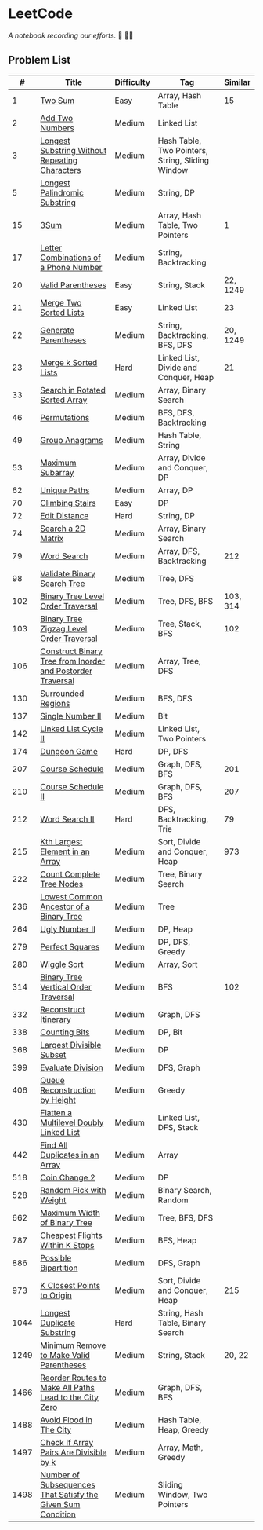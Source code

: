 # LeetCode

_A notebook recording our efforts._ :runner: :running_woman:

## Problem List

|  #  |   Title  | Difficulty | Tag | Similar
|-----|----------|------------|-----|--------
|1|[Two Sum](https://github.com/garyzccisme/leetcode/tree/master/solutions/0001.Two_Sum) | Easy | Array, Hash Table | 15 |
|2|[Add Two Numbers](https://github.com/garyzccisme/leetcode/tree/master/solutions/0002.Add_Two_Numbers) | Medium | Linked List |
|3|[Longest Substring Without Repeating Characters](https://github.com/garyzccisme/leetcode/tree/master/solutions/0003.Longest_Substring_Without_Repeating_Characters) | Medium | Hash Table, Two Pointers, String, Sliding Window
|5|[Longest Palindromic Substring](https://github.com/garyzccisme/leetcode/tree/master/solutions/0005.Longest_Palindromic_Substring) | Medium| String, DP | 
|15|[3Sum](https://github.com/garyzccisme/leetcode/tree/master/solutions/0015.3Sum) | Medium | Array, Hash Table, Two Pointers | 1 |
|17|[Letter Combinations of a Phone Number](https://github.com/garyzccisme/leetcode/tree/master/solutions/0017.Letter_Combinations_of_a_Phone_Number)| Medium | String, Backtracking |
|20|[Valid Parentheses](https://github.com/garyzccisme/leetcode/tree/master/solutions/0020.Valid_Parentheses) | Easy | String, Stack | 22, 1249
|21|[Merge Two Sorted Lists](https://github.com/garyzccisme/leetcode/tree/master/solutions/0021.Merge_Two_Sorted_Lists) | Easy | Linked List | 23
|22|[Generate Parentheses](https://github.com/garyzccisme/leetcode/tree/master/solutions/0022.Generate_Parentheses) | Medium | String, Backtracking, BFS, DFS | 20, 1249 |
|23|[Merge k Sorted Lists](https://leetcode.com/problems/merge-k-sorted-lists/) | Hard | Linked List, Divide and Conquer, Heap | 21
|33|[Search in Rotated Sorted Array](https://github.com/garyzccisme/leetcode/tree/master/solutions/0033.Search_in_Rotated_Sorted_Array) | Medium | Array, Binary Search
|46|[Permutations](https://github.com/garyzccisme/leetcode/tree/master/solutions/0046.Permutations) | Medium | BFS, DFS, Backtracking |
|49|[Group Anagrams](https://github.com/garyzccisme/leetcode/tree/master/solutions/0049.Group_Anagrams)| Medium | Hash Table, String |
|53|[Maximum Subarray](https://github.com/garyzccisme/leetcode/tree/master/solutions/0053.Maximum_Subarray) | Medium | Array, Divide and Conquer, DP
|62|[Unique Paths](https://github.com/garyzccisme/leetcode/tree/master/solutions/0062.Unique_Paths) | Medium | Array, DP
|70|[Climbing Stairs](https://github.com/garyzccisme/leetcode/tree/master/solutions/0070.Climbing_Stairs) | Easy | DP
|72|[Edit Distance](https://github.com/garyzccisme/leetcode/tree/master/solutions/0072.Edit_Distance) | Hard | String, DP |
|74|[Search a 2D Matrix](https://github.com/garyzccisme/leetcode/tree/master/solutions/0074.Search_a_2D_Matrix) | Medium | Array, Binary Search
|79|[Word Search](https://github.com/garyzccisme/leetcode/tree/master/solutions/0079.Word_Search) | Medium | Array, DFS, Backtracking | 212 |
|98|[Validate Binary Search Tree](https://github.com/garyzccisme/leetcode/tree/master/solutions/0098.Validate_Binary_Search_Tree) | Medium | Tree, DFS
|102|[Binary Tree Level Order Traversal](https://github.com/garyzccisme/leetcode/tree/master/solutions/0102.Binary_Tree_Level_Order_Traversal) | Medium | Tree, DFS, BFS | 103, 314
|103|[Binary Tree Zigzag Level Order Traversal](https://github.com/garyzccisme/leetcode/tree/master/solutions/0103.Binary_Tree_Zigzag_Level_Order_Traversal) | Medium | Tree, Stack, BFS |  102
|106|[Construct Binary Tree from Inorder and Postorder Traversal](https://github.com/garyzccisme/leetcode/tree/master/solutions/0106.Construct_Binary_Tree_from_Inorder_and_Postorder_Traversal) | Medium | Array, Tree, DFS | 
|130|[Surrounded Regions](https://github.com/garyzccisme/leetcode/tree/master/solutions/0130.Surrounded_Regions) | Medium | BFS, DFS | 
|137|[Single Number II](https://github.com/garyzccisme/leetcode/tree/master/solutions/0137.Single_Number_II) | Medium | Bit
|142|[Linked List Cycle II](https://github.com/garyzccisme/leetcode/tree/master/solutions/0142.Linked_List_Cycle_II) | Medium | Linked List, Two Pointers |
|174|[Dungeon Game](https://github.com/garyzccisme/leetcode/tree/master/solutions/0174.Dungeon_Game) | Hard | DP, DFS |
|207|[Course Schedule](https://github.com/garyzccisme/leetcode/tree/master/solutions/0207.Course_Schedule)| Medium | Graph, DFS, BFS | 201
|210|[Course Schedule II](https://github.com/garyzccisme/leetcode/tree/master/solutions/0210.Course_Schedule_II) | Medium | Graph, DFS, BFS | 207
|212|[Word Search II](https://github.com/garyzccisme/leetcode/tree/master/solutions/0212.Word_Search_II) | Hard | DFS, Backtracking, Trie | 79 |
|215|[Kth Largest Element in an Array](https://github.com/garyzccisme/leetcode/tree/master/solutions/0215.Kth_Largest_Element_in_an_Array) | Medium | Sort, Divide and Conquer, Heap | 973 |
|222|[Count Complete Tree Nodes](https://github.com/garyzccisme/leetcode/tree/master/solutions/0222.Count_Complete_Tree_Nodes) | Medium | Tree, Binary Search
|236|[Lowest Common Ancestor of a Binary Tree](https://github.com/garyzccisme/leetcode/tree/master/solutions/0236.Lowest_Common_Ancestor_of_a_Binary_Tree) | Medium | Tree
|264|[Ugly Number II](https://leetcode.com/problems/ugly-number-ii/) | Medium | DP, Heap | 
|279|[Perfect Squares](https://github.com/garyzccisme/leetcode/tree/master/solutions/0279.Perfect_Squares) | Medium | DP, DFS, Greedy
|280|[Wiggle Sort](https://github.com/garyzccisme/leetcode/tree/master/solutions/0280.Wiggle_Sort) | Medium | Array, Sort | 
|314|[Binary Tree Vertical Order Traversal](https://github.com/garyzccisme/leetcode/tree/master/solutions/0314.Binary_Tree_Vertical_Order_Traversal) | Medium | BFS | 102
|332|[Reconstruct Itinerary](https://github.com/garyzccisme/leetcode/tree/master/solutions/0332.Reconstruct_Itinerary) | Medium | Graph, DFS
|338|[Counting Bits](https://github.com/garyzccisme/leetcode/tree/master/solutions/0338.Couting_Bits)| Medium | DP, Bit |
|368|[Largest Divisible Subset](https://github.com/garyzccisme/leetcode/tree/master/solutions/0368.Largest_Divisible_Subset) | Medium | DP 
|399|[Evaluate Division](https://github.com/garyzccisme/leetcode/tree/master/solutions/0399.Evaluate_Division) | Medium | DFS, Graph 
|406|[Queue Reconstruction by Height](https://github.com/garyzccisme/leetcode/tree/master/solutions/0406.Queue_Reconstruction_by_Height) | Medium | Greedy
|430|[Flatten a Multilevel Doubly Linked List](https://github.com/garyzccisme/leetcode/tree/master/solutions/0430.Flatten_a_Multilevel_Doubly_Linked_List) | Medium | Linked List, DFS, Stack
|442|[Find All Duplicates in an Array](https://github.com/garyzccisme/leetcode/tree/master/solutions/0442.Find_All_Duplicates_in_an_Array) | Medium | Array | 
|518|[Coin Change 2](https://github.com/garyzccisme/leetcode/tree/master/solutions/0518.Coin_Change_2) | Medium | DP | 
|528|[Random Pick with Weight](https://github.com/garyzccisme/leetcode/tree/master/solutions/0528.Random_Pick_with_Weight) | Medium | Binary Search, Random
|662|[Maximum Width of Binary Tree](https://github.com/garyzccisme/leetcode/tree/master/solutions/0662.Maximum_Width_of_Binary_Tree) | Medium | Tree, BFS, DFS |
|787|[Cheapest Flights Within K Stops](https://github.com/garyzccisme/leetcode/tree/master/solutions/0787.Cheapest_Flights_Within_K_Stops) | Medium | BFS, Heap
|886|[Possible Bipartition](https://github.com/garyzccisme/leetcode/tree/master/solutions/0886.Possible_Bipartition)| Medium | DFS, Graph |
|973|[K Closest Points to Origin](https://github.com/garyzccisme/leetcode/tree/master/solutions/0973.K_Closest_Points_to_Origin) | Medium | Sort, Divide and Conquer, Heap | 215 |
|1044|[Longest Duplicate Substring](https://github.com/garyzccisme/leetcode/tree/master/solutions/1044.Longest_Duplicate_Substring) | Hard | String, Hash Table, Binary Search
|1249|[Minimum Remove to Make Valid Parentheses](https://github.com/garyzccisme/leetcode/tree/master/solutions/1249.Minimum_Remove_to_Make_Valid_Parentheses) | Medium | String, Stack | 20, 22
|1466|[Reorder Routes to Make All Paths Lead to the City Zero](https://github.com/garyzccisme/leetcode/tree/master/solutions/1466.Reorder_Routes_to_Make_All_Paths_Lead_to_the_City_Zero) | Medium | Graph, DFS, BFS |
|1488|[Avoid Flood in The City](https://github.com/garyzccisme/leetcode/tree/master/solutions/1488.Avoid_Flood_in_The_City) | Medium | Hash Table, Heap, Greedy
|1497|[Check If Array Pairs Are Divisible by k](https://github.com/garyzccisme/leetcode/tree/master/solutions/1497.Check_If_Array_Pairs_Are_Divisible_by_k) | Medium | Array, Math, Greedy | 
|1498|[Number of Subsequences That Satisfy the Given Sum Condition](https://github.com/garyzccisme/leetcode/tree/master/solutions/1498.Number_of_Subsequences_That_Satisfy_the_Given_Sum_Condition) | Medium | Sliding Window, Two Pointers
